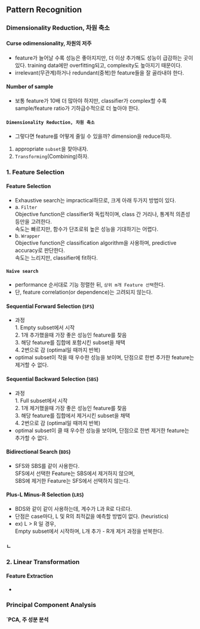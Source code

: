 ## Pattern Recognition
### Dimensionality Reduction, 차원 축소
#### Curse odimensionality, 차원의 저주
- feature가 늘어날 수록 성능은 좋아지지만, 더 이상 추가해도 성능이 급감하는 곳이 있다. training data에만 overfitting되고, complexity도 높아지기 때문이다.
- irrelevant(무관계)하거나 redundant(중복)한 feature들을 잘 골라내야 한다.

#### Number of sample
- 보통 feature가 10배 더 많아야 하지만, classifier가 complex할 수록 sample/feature ratio가 기하급수적으로 더 높아야 한다.

#### `Dimensionality Reduction, 차원 축소`
- 그렇다면 feature를 어떻게 줄일 수 있을까? dimension을 reduce하자.
1. appropriate `subset`을 찾아내자.
2. `Transforming`(Combining)하자.

### 1. Feature Selection
#### Feature Selection
- Exhaustive search는 impractical하므로, 크게 아래 두가지 방법이 있다.
- a. `Filter`
<br> Objective function은 classifier와 독립적이며, class 간 거리나, 통계적 의존성 등만을 고려한다.
<br> 속도는 빠르지만, 함수가 단조로워 높은 성능을 기대하기는 어렵다.
- b. `Wrapper`
<br> Objective function은 classification algorithm을 사용하며, predictive accuracy로 판단한다.
<br> 속도는 느리지만, classifier에 fit하다.

#### `Naive search`
- performance 순서대로 기능 정렬한 뒤, `상위 m개 Feature 선택`한다.
- 단, feature correlation(or dependence)는 고려되지 않는다.

#### Sequential Forward Selection (`SFS`)
- 과정
<br> 1. Empty subset에서 시작
<br> 2. 1개 추가했을때 가장 좋은 성능인 feature를 찾음
<br> 3. 해당 feature를 집합에 포함시킨 subset을 채택
<br> 4. 2번으로 감 (optimal일 때까지 반복)
- optimal subset이 작을 때 우수한 성능을 보이며, 단점으로 한번 추가한 feature는 제거할 수 없다.

#### Sequential Backward Selection (`SBS`)
- 과정
<br> 1. Full subset에서 시작
<br> 2. 1개 제거했을때 가장 좋은 성능인 feature를 찾음
<br> 3. 해당 feature를 집합에서 제거시킨 subset을 채택
<br> 4. 2번으로 감 (optimal일 때까지 반복)
- optimal subset이 클 때 우수한 성능을 보이며, 단점으로 한번 제거한 feature는 추가할 수 없다.

#### Bidirectional Search (`BDS`)
- SFS와 SBS를 같이 사용한다.
<br> SFS에서 선택한 Feature는 SBS에서 제거하지 않으며,
<br> SBS에 제거한 Feature는 SFS에서 선택하지 않는다.

#### Plus-L Minus-R Selection (`LRS`)
- BDS와 같이 같이 사용하는데, 계수가 L과 R로 다르다.
- 단점은 case마다, L 및 R의 최적값을 예측할 방법이 없다. (heuristics)
- ex) L > R 일 경우,
<br> Empty subset에서 시작하며, L개 추가 - R개 제거 과정을 반복한다.

#### ㄴ




### 2. Linear Transformation
#### Feature Extraction
- 

### Principal Component Analysis
#### `PCA, 주 성분 분석



